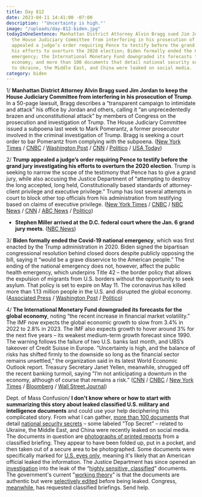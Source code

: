 ```yaml
---
title: Day 812
date: 2023-04-11 14:41:00 -07:00
description: '"Uncertainty is high."'
image: "/uploads/day-812-biden.jpg"
todayInOneSentence: Manhattan District Attorney Alvin Bragg sued Jim Jordan to keep
  the House Judiciary Committee from interfering in his prosecution of Trump; Trump
  appealed a judge’s order requiring Pence to testify before the grand jury investigating
  his efforts to overturn the 2020 election; Biden formally ended the Covid-19 national
  emergency; the International Monetary Fund downgraded its forecasts for the global
  economy; and more than 100 documents that detail national security secrets related
  to Ukraine, the Middle East, and China were leaked on social media.
category: biden
---
```


1/ **Manhattan District Attorney Alvin Bragg sued Jim Jordan to keep the House Judiciary Committee from interfering in his prosecution of Trump**. In a 50-page lawsuit, Bragg describes a “transparent campaign to intimidate and attack” his office by Jordan and others, calling it “an unprecedentedly brazen and unconstitutional attack” by members of Congress on the prosecution and investigation of Trump. The House Judiciary Committee issued a subpoena last week to Mark Pomerantz, a former prosecutor involved in the criminal investigation of Trump. Bragg is seeking a court order to bar Pomerantz from complying with the subpoena. ([New York Times](https://www.nytimes.com/2023/04/11/nyregion/bragg-lawsuit-jim-jordan-trump-indictment.html) / [CNBC](https://www.cnbc.com/2023/04/11/manhattan-da-bragg-sues-rep-jordan-over-house-probe-of-trump-investigation.html) / [Washington Post](https://www.washingtonpost.com/national-security/2023/04/11/alvin-bragg-lawsuit-jim-jordan-trump-investigation/) / [CNN](https://www.cnn.com/2023/04/11/politics/alvin-bragg-sues-jim-jordan/index.html) / [Politico](https://www.politico.com/news/2023/04/11/bragg-sues-house-republicans-over-campaign-of-harassment-amid-trump-probe-00091458) / [USA Today](https://www.usatoday.com/story/news/politics/2023/04/11/manhattan-district-attorney-alvin-bragg-sues-jordan-trump/11642295002/))

2/ **Trump appealed a judge’s order requiring Pence to testify before the grand jury investigating his efforts to overturn the 2020 election**. Trump is seeking to narrow the scope of the testimony that Pence has to give a grand jury, while also accusing the Justice Department of “attempting to destroy the long accepted, long held, Constitutionally based standards of attorney-client privilege and executive privilege.” Trump has lost several attempts in court to block other top officials from his administration from testifying based on claims of executive privilege. ([New York Times](https://www.nytimes.com/2023/04/10/us/politics/trump-appeal-pence-grand-jury.html) / [CNBC](https://www.cnbc.com/2023/04/10/donald-trump-appeals-order-for-mike-pence-to-testify-in-jan-6-probe.html) / [NBC News](https://www.nbcnews.com/politics/donald-trump/trump-moves-block-pence-testifying-jan-6-probe-rcna78962) / [CNN](https://www.cnn.com/2023/04/10/politics/pence-trump-appeal-january-6-probe/index.html) / [ABC News](https://abcnews.go.com/US/trump-lawyers-appeal-order-pence-testify-special-counsels/story?id=98476888) / [Politico](https://www.politico.com/news/2023/04/10/trump-appeal-pence-january-6-testimony-00091231))

* **Stephen Miller arrived at the D.C. federal court where the Jan. 6 grand jury meets**. ([NBC News](https://www.nbcnews.com/politics/donald-trump/former-trump-adviser-stephen-miller-appears-dc-federal-court-jan-6-gra-rcna79143))

3/ **Biden formally ended the Covid-19 national emergency**, which was first enacted by the Trump administration in 2020. Biden signed the bipartisan congressional resolution behind closed doors despite publicly opposing the bill, saying it “would be a grave disservice to the American people.” The ending of the national emergency does not, however, affect the public health emergency, which underpins Title 42 – the border policy that allows the expulsion of migrants from U.S. borders without the opportunity to seek asylum. That policy is set to expire on May 11. The coronavirus has killed more than 1.13 million people in the U.S. and disrupted the global economy. ([Associated Press](https://apnews.com/article/joe-biden-covid19-coronavirus-national-emergency-e3a52722b57a6b4f24187426c27b3b39) / [Washington Post](https://www.washingtonpost.com/politics/2023/04/10/biden-covid-emergency/) / [Politico](https://www.politico.com/news/2023/04/10/biden-ends-covid-19-national-emergency-00091313))

4/ **The International Monetary Fund downgraded its forecasts for the global economy**, noting “the recent increase in financial market volatility.” The IMF now expects the global economic growth to slow from 3.4% in 2022 to 2.8% in 2023. The IMF also expects growth to hover around 3% for the next five years – its weakest medium-term growth forecast since 1990. The warning follows the failure of two U.S. banks last month, and UBS’s takeover of Credit Suisse in Europe. “Uncertainty is high, and the balance of risks has shifted firmly to the downside so long as the financial sector remains unsettled,” the organization said in its latest World Economic Outlook report. Treasury Secretary Janet Yellen, meanwhile, shrugged off the recent banking turmoil, saying "I’m not anticipating a downturn in the economy, although of course that remains a risk.” ([CNN](https://www.cnn.com/2023/04/11/business/imf-world-economic-outlook/index.html) / [CNBC](https://www.cnbc.com/2023/04/11/banks-creating-downside-risks-for-global-growth-imf-chief-economist-.html) / [New York Times](https://www.nytimes.com/2023/04/11/business/economy/imf-world-economic-outlook.html) / [Bloomberg](https://www.bloomberg.com/news/articles/2023-04-11/yellen-plays-down-banking-woes-says-world-economy-has-improved?srnd=premium&sref=MIBMEEoj) / [Wall Street Journal](https://www.wsj.com/articles/bank-volatility-to-cut-u-s-gdp-imf-expects-6c043526?mod=hp_lead_pos2))

Dept. of Mass Confusion/ **I don't know where or how to start with summarizing this story about leaked classified U.S. military and intelligence documents** and could use your help deciphering this complicated story. From what I can gather, [more than 100 documents](https://www.nytimes.com/2023/04/07/us/politics/classified-documents-leak.html) that detail [national security secrets](https://www.wsj.com/articles/pentagon-says-it-is-reviewing-social-media-posts-that-purport-to-reveal-classified-documents-on-ukraine-4d7524f?mod=djemalertNEWS) – some labeled “Top Secret” – related to Ukraine, the Middle East, and China were recently leaked on social media. The documents in question are [photographs of printed reports](https://www.nytimes.com/2023/04/08/us/politics/leaked-documents-russia-ukraine-war.html) from a classified briefing. They appear to have been folded up, put in a pocket, and then taken out of a secure area to be photographed. Some documents were specifically marked for [U.S. eyes only](https://www.nytimes.com/article/leaked-documents-ukraine-russia-war.html), meaning it's likely that an American official leaked the information. The Justice Department has since opened an [investigation](https://www.washingtonpost.com/national-security/2023/04/07/pentagon-leak-ukraine-documents/) into the leak of the “[highly sensitive, classified](https://www.bloomberg.com/news/articles/2023-04-10/doj-is-investigating-leaked-defense-documents-on-ukraine-allies?srnd=premium&sref=MIBMEEoj)” documents. The government's current "[working theory](https://www.nbcnews.com/politics/national-security/pentagon-reviewing-leak-classified-documents-ukraine-war-strength-rcna78771)" is that the documents are authentic but were [selectively edited](https://news.yahoo.com/tranche-of-purported-us-and-allied-military-secrets-leaked-online-in-possible-major-intelligence-breach-222137286.html) before being leaked. Congress, [meanwhile](https://www.politico.com/news/2023/04/11/congress-classified-document-leak-00091405), has requested classified briefings. Send help. 